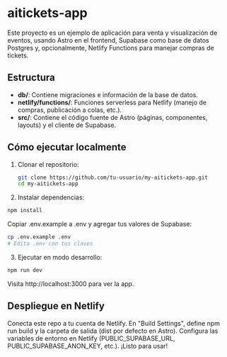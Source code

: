 # aitickets-app

Este proyecto es un ejemplo de aplicación para venta y visualización de eventos,
usando Astro en el frontend, Supabase como base de datos Postgres y, opcionalmente,
Netlify Functions para manejar compras de tickets.

## Estructura

- **db/**: Contiene migraciones e información de la base de datos.
- **netlify/functions/**: Funciones serverless para Netlify (manejo de compras, publicación a colas, etc.).
- **src/**: Contiene el código fuente de Astro (páginas, componentes, layouts) y el cliente de Supabase.

## Cómo ejecutar localmente

1. Clonar el repositorio:
   ```bash
   git clone https://github.com/tu-usuario/my-aitickets-app.git
   cd my-aitickets-app
    ```

2. Instalar dependencias:

```bash
npm install
```

Copiar .env.example a .env y agregar tus valores de Supabase:

```bash
cp .env.example .env
# Edita .env con tus claves
```

3. Ejecutar en modo desarrollo:

```bash
npm run dev
```
Visita http://localhost:3000 para ver la app.

## Despliegue en Netlify
Conecta este repo a tu cuenta de Netlify.
En "Build Settings", define npm run build y la carpeta de salida (dist por defecto en Astro).
Configura las variables de entorno en Netlify (PUBLIC_SUPABASE_URL, PUBLIC_SUPABASE_ANON_KEY, etc.).
¡Listo para usar!
